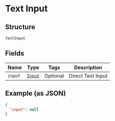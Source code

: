 
# Text Input

## Structure

`TextInput`

## Fields

| Name | Type | Tags | Description |
|  --- | --- | --- | --- |
| `input` | [`Input`](/doc/models/input.md) | Optional | Direct Text Input |

## Example (as JSON)

```json
{
  "input": null
}
```

